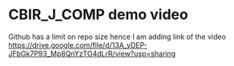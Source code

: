 # CBIR_J_COMP demo video
Github has a limit on repo size hence I am adding link of the video
https://drive.google.com/file/d/13A_yDEP-JFbGk7P93_Mp8QnYzTO4dLrR/view?usp=sharing

